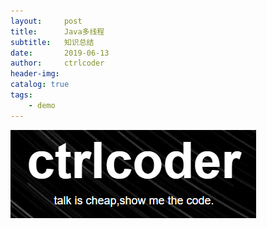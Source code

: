 ```yaml
---
layout:     post
title:      Java多线程
subtitle:   知识总结
date:       2019-06-13
author:     ctrlcoder
header-img: 
catalog: true
tags:
    - demo
---
```


![1560408347546](assets/1560408347546.png)



